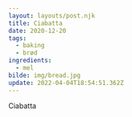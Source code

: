 ```yaml
---
layout: layouts/post.njk
title: Ciabatta
date: 2020-12-20
tags:
  - baking
  - brød
ingredients:
  - mel
bilde: img/bread.jpg
update: 2022-04-04T18:54:51.362Z
---
```


Ciabatta
